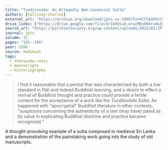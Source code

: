 ```yaml
---
title: "Tuṇḍilovāda: An Allegedly Non-Canonical Sutta"
authors: [hallisey-charles]
external_url: "https://archive.org/download/jpts-xv-1990/Tun%CC%A3d%CC%A3ilova%CC%84da_%20An%20Allegedly%20Non-Canonical%20Sutta%20-%20Charles%20Hallisey_text.pdf"
drive_links: ["https://drive.google.com/file/d/1k0UluX-orucMDsD94rvUwI9rrK32yHzj/view?usp=drivesdk"]
source_url: "https://palitextsociety.org/wp-content/uploads/2022/01/JPTS_1990_XV.pdf"
journal: jpts
volume: 15
pages: "155--195"
year: 1990
course: medieval
tags:
  - theravada-roots
  - manuscripts
  - historiography
---
```


> I find it reasonable that a period that was characterized by both a low
standard in Pāli and indeed Buddhist learning, and a desire to effect a revival of Buddhist thought and practice could provide a fertile context for the acceptance of a work like the *Tuṇḍilovāda Sutta*. As happened with "apocryphal" Buddhist literature in other contexts, "suspicions concerning the authenticity of a text (may have) paled as its value in explicating Buddhist doctrine and practice became recognized."

A thought-provoking example of a sutta composed in medieval Sri Lanka and a demonstration of the painstaking work going into the study of old manuscripts.
